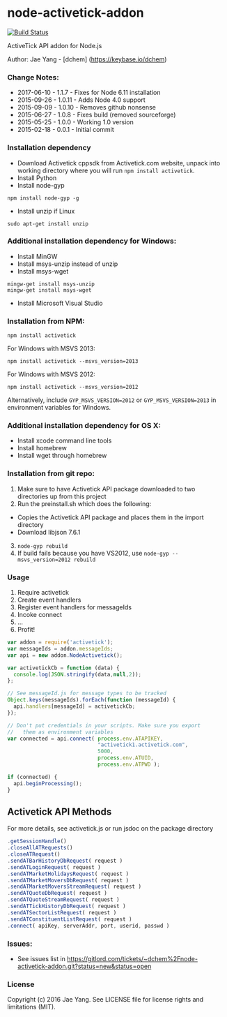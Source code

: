 node-activetick-addon
=====================
[![Build Status](https://leeroy.gitlord.com/buildStatus/icon?job=node-activetick-addon-n4.2.1-release)](https://leeroy.gitlord.com/job/node-activetick-addon-n4.2.1-release)

ActiveTick API addon for Node.js

Author: Jae Yang - [dchem] (https://keybase.io/dchem)

### Change Notes:
* 2017-06-10 - 1.1.7  - Fixes for Node 6.11 installation
* 2015-09-26 - 1.0.11 - Adds Node 4.0 support
* 2015-09-09 - 1.0.10 - Removes github nonsense
* 2015-06-27 - 1.0.8  - Fixes build (removed sourceforge)
* 2015-05-25 - 1.0.0  - Working 1.0 version
* 2015-02-18 - 0.0.1  - Initial commit

### Installation dependency
* Download Activetick cppsdk from Activetick.com website, unpack into working
  directory where you will run ```npm install activetick```.
* Install Python
* Install node-gyp
```
npm install node-gyp -g
```
* Install unzip if Linux
```
sudo apt-get install unzip
```

### Additional installation dependency for Windows:
* Install MinGW
* Install msys-unzip instead of unzip
* Install msys-wget
```
mingw-get install msys-unzip
mingw-get install msys-wget
```
* Install Microsoft Visual Studio

### Installation from NPM:
```
npm install activetick
```

For Windows with MSVS 2013:
```
npm install activetick --msvs_version=2013
```

For Windows with MSVS 2012:
```
npm install activetick --msvs_version=2012
```
Alternatively, include ```GYP_MSVS_VERSION=2012``` or ```GYP_MSVS_VERSION=2013``` in 
environment variables for Windows.

### Additional installation dependency for OS X:
* Install xcode command line tools
* Install homebrew
* Install wget through homebrew

### Installation from git repo:

1. Make sure to have Activetick API package downloaded to two directories up from this project
2. Run the preinstall.sh which does the following:
  * Copies the Activetick API package and places them in the import directory
  * Download libjson 7.6.1
3. ```node-gyp rebuild```
4. If build fails because you have VS2012, use ```node-gyp --msvs_version=2012 rebuild```

### Usage
1. Require activetick
2. Create event handlers
3. Register event handlers for messageIds
4. Incoke connect
5. ...
6. Profit!

```js
var addon = require('activetick');
var messageIds = addon.messageIds;
var api = new addon.NodeActivetick();

var activetickCb = function (data) {
  console.log(JSON.stringify(data,null,2));
};

// See messageId.js for message types to be tracked
Object.keys(messageIds).forEach(function (messageId) {
  api.handlers[messageId] = activetickCb;
});

// Don't put credentials in your scripts. Make sure you export
//   them as environment variables
var connected = api.connect( process.env.ATAPIKEY,
                             "activetick1.activetick.com",
                             5000,
                             process.env.ATUID,
                             process.env.ATPWD );

if (connected) {
  api.beginProcessing();
}
```

## Activetick API Methods
For more details, see activetick.js or run jsdoc on the package directory
```js
.getSessionHandle()
.closeAllATRequests()
.closeATRequest()
.sendATBarHistoryDbRequest( request )
.sendATLoginRequest( request )
.sendATMarketHolidaysRequest( request )
.sendATMarketMoversDbRequest( request )
.sendATMarketMoversStreamRequest( request )
.sendATQuoteDbRequest( request )
.sendATQuoteStreamRequest( request )
.sendATTickHistoryDbRequest( request )
.sendATSectorListRequest( request )
.sendATConstituentListRequest( request )
.connect( apiKey, serverAddr, port, userid, passwd )

```

### Issues:
* See issues list in https://gitlord.com/tickets/~dchem%2Fnode-activetick-addon.git?status=new&status=open

### License
Copyright (c) 2016 Jae Yang. See LICENSE file for license rights and limitations (MIT).
